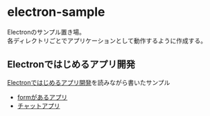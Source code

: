 # electron-sample

Electronのサンプル置き場。  
各ディレクトリごとでアプリケーションとして動作するように作成する。

## Electronではじめるアプリ開発

[Electronではじめるアプリ開発](http://gihyo.jp/book/2017/978-4-7741-8819-5)を読みながら書いたサンプル

- [formがあるアプリ](./form)
- [チャットアプリ](./chat)
